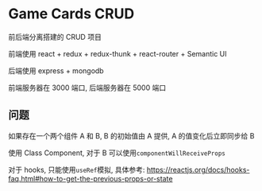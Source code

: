 # Game Cards CRUD

前后端分离搭建的 CRUD 项目

前端使用 react + redux + redux-thunk + react-router + Semantic UI 

后端使用 express + mongodb 

前端服务器在 3000 端口, 后端服务器在 5000 端口

## 问题
如果存在一个两个组件 A 和 B, B 的初始值由 A 提供, A 的值变化后立即同步给 B

使用 Class Component, 对于 B 可以使用`componentWillReceiveProps`

对于 hooks, 只能使用`useRef`模拟, 具体参考: https://reactjs.org/docs/hooks-faq.html#how-to-get-the-previous-props-or-state
